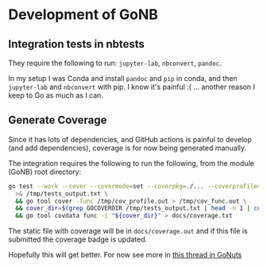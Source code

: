 # Development of GoNB

## Integration tests in nbtests

They require the following to run: `jupyter-lab`, `nbconvert`, `pandoc`.

In my setup I was Conda and install `pandoc` and `pip` in conda, and then `jupyter-lab` and `nbconvert`
with pip. I know it's painful :( ... another reason I keep to Go as much as I can.

## Generate Coverage

Since it has lots of dependencies, and GitHub actions is painful to develop (and add dependencies),
coverage is for now being generated manually.

The integration requires the following to run the following, from the module (GoNB) root directory:

```bash
go test --work --cover --covermode=set --coverpkg=./... --coverprofile=/tmp/cov_profile.out ./nbtests/... -test.count=1 -test.v \
  >& /tmp/tests_output.txt \
  && go tool cover -func /tmp/cov_profile.out > /tmp/cov_func.out \
  && cover_dir=$(grep GOCOVERDIR /tmp/tests_output.txt | head -n 1 | cut -f2 -d'=') \
  && go tool covdata func -i "${cover_dir}" > docs/coverage.txt
```

The static file with coverage will be in `docs/coverage.out` and if this file is submitted the 
coverage badge is updated.

Hopefully this will get better. For now see more in [this thread in GoNuts](https://groups.google.com/g/golang-nuts/c/tg0ZrfpRMSg)

